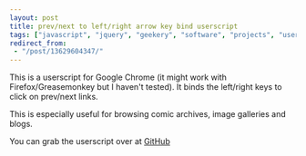 ```yaml
---
layout: post
title: prev/next to left/right arrow key bind userscript
tags: ["javascript", "jquery", "geekery", "software", "projects", "userscript", "chrome", "firefox", "blog"]
redirect_from:
 - "/post/13629604347/"
---
```


This is a userscript for Google Chrome (it might work with Firefox/Greasemonkey but I haven't tested). It binds the left/right keys to click on prev/next links.

<!-- more -->

This is especially useful for browsing comic archives, image galleries and blogs.

You can grab the userscript over at [GitHub](https://github.com/omgmog/prev-next-arrow-binder)
